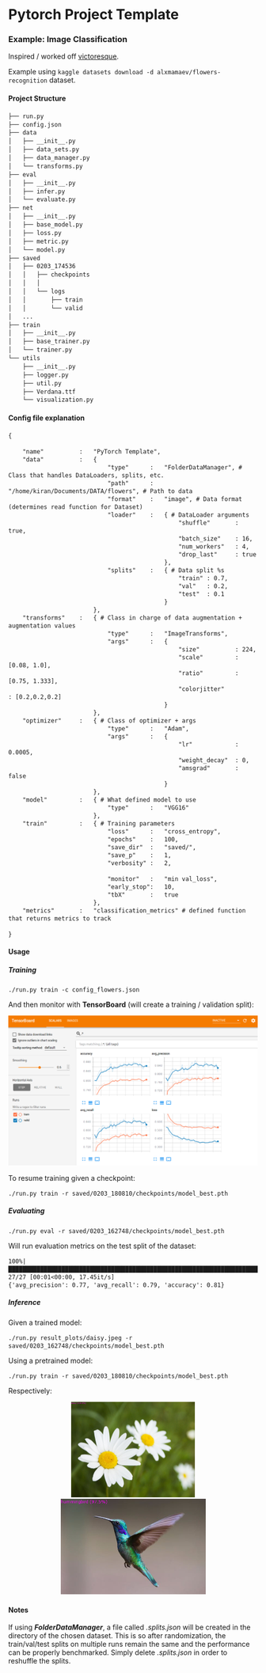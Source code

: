 

# Pytorch Project Template

### Example: Image Classification

Inspired / worked off [victoresque](https://github.com/victoresque/pytorch-template).

Example using `kaggle datasets download -d alxmamaev/flowers-recognition` dataset.

#### Project Structure
```bash
├── run.py
├── config.json
├── data
│   ├── __init__.py
│   ├── data_sets.py
│   ├── data_manager.py
│   └── transforms.py
├── eval
│   ├── __init__.py
│   ├── infer.py
│   └── evaluate.py
├── net
│   ├── __init__.py
│   ├── base_model.py
│   ├── loss.py
│   ├── metric.py
│   └── model.py
├── saved
│   ├── 0203_174536
│   │   ├── checkpoints
│   │   │  
│   │   └── logs
│   │       ├── train
│   │       └── valid
│   ...
├── train
│   ├── __init__.py
│   ├── base_trainer.py
│   └── trainer.py
└── utils
    ├── __init__.py
    ├── logger.py
    ├── util.py
    ├── Verdana.ttf
    └── visualization.py
```

#### Config file explanation
```
{

    "name"          :   "PyTorch Template",
    "data"          :   {
                            "type"      :   "FolderDataManager", # Class that handles DataLoaders, splits, etc.
                            "path"      :   "/home/kiran/Documents/DATA/flowers", # Path to data
                            "format"    :   "image", # Data format (determines read function for Dataset)
                            "loader"    :   { # DataLoader arguments
                                                "shuffle"       : true,
                                                "batch_size"    : 16,
                                                "num_workers"   : 4,
                                                "drop_last"     : true
                                            },
                            "splits"    :   { # Data split %s
                                                "train" : 0.7, 
                                                "val"   : 0.2,
                                                "test"  : 0.1        
                                            }
                        },
    "transforms"    :   { # Class in charge of data augmentation + augmentation values
                            "type"      :   "ImageTransforms",
                            "args"      :   {
                                                "size"          : 224,
                                                "scale"         : [0.08, 1.0],
                                                "ratio"         : [0.75, 1.333],
                                                "colorjitter"         : [0.2,0.2,0.2]
                                            }
                        },
    "optimizer"     :   { # Class of optimizer + args
                            "type"      :   "Adam",
                            "args"      :   {
                                                "lr"            : 0.0005,
                                                "weight_decay"  : 0,
                                                "amsgrad"       : false
                                            }
                        },
    "model"         :   { # What defined model to use
                            "type"      :   "VGG16"
                        },
    "train"         :   { # Training parameters
                            "loss"      :   "cross_entropy",
                            "epochs"    :   100,
                            "save_dir"  :   "saved/",
                            "save_p"    :   1,
                            "verbosity" :   2,
                            
                            "monitor"   :   "min val_loss",
                            "early_stop":   10,
                            "tbX"       :   true
                        },
    "metrics"       :   "classification_metrics" # defined function that returns metrics to track

}
```
#### Usage
##### Training
```
./run.py train -c config_flowers.json
```
And then monitor with **TensorBoard** (will create a training / validation split):

<p align="center">
<img src="result_plots/tbx.png" width="600px"/>
</p>

To resume training given a checkpoint:
```
./run.py train -r saved/0203_180810/checkpoints/model_best.pth
```

##### Evaluating
```
./run.py eval -r saved/0203_162748/checkpoints/model_best.pth 
```
Will run evaluation metrics on the test split of the dataset:

```
100%|█████████████████████████████████████████████████████████████████████████████████████████████████| 27/27 [00:01<00:00, 17.45it/s]
{'avg_precision': 0.77, 'avg_recall': 0.79, 'accuracy': 0.81}

```

##### Inference
Given a trained model:
```
./run.py result_plots/daisy.jpeg -r saved/0203_162748/checkpoints/model_best.pth 
```

 Using a pretrained model:
```
./run.py train -r saved/0203_180810/checkpoints/model_best.pth
```
 
Respectively:

<p align="center">
<img src="result_plots/daisy_pred.png" width="250px"/>
<img src="result_plots/bird_pred.png" width="293px"/>
</p>

#### Notes
If using ***FolderDataManager***, a file called *.splits.json* will be created in the directory of the chosen dataset. This is so after randomization, the train/val/test splits on multiple runs remain the same and the performance can be properly benchmarked. Simply delete *.splits.json* in order to reshuffle the splits.





